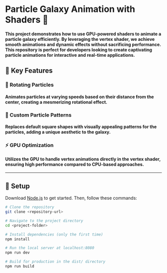 # Particle Galaxy Animation with Shaders 🌌

#### This project demonstrates how to use GPU-powered shaders to animate a particle galaxy efficiently. By leveraging the vertex shader, we achieve smooth animations and dynamic effects without sacrificing performance. This repository is perfect for developers looking to create captivating particle animations for interactive and real-time applications.

## 🌟 Key Features

### 🌌 Rotating Particles
#### Animates particles at varying speeds based on their distance from the center, creating a mesmerizing rotational effect.

### 🌠 Custom Particle Patterns
#### Replaces default square shapes with visually appealing patterns for the particles, adding a unique aesthetic to the galaxy.

### ⚡ GPU Optimization
#### Utilizes the GPU to handle vertex animations directly in the vertex shader, ensuring high performance compared to CPU-based approaches.

---

## 🚀 Setup

Download [Node.js](https://nodejs.org/en/download/) to get started. Then, follow these commands:

```bash
# Clone the repository
git clone <repository-url>

# Navigate to the project directory
cd <project-folder>

# Install dependencies (only the first time)
npm install

# Run the local server at localhost:8080
npm run dev

# Build for production in the dist/ directory
npm run build
